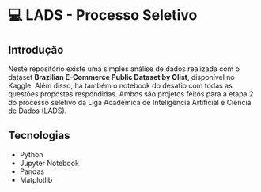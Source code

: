 # 💻  LADS - Processo Seletivo

## Introdução
Neste repositório existe uma simples análise de dados realizada com o dataset **Brazilian E-Commerce Public Dataset by Olist**, disponível no Kaggle. Além disso, há também o notebook do desafio com todas as questões propostas respondidas. Ambos são projetos feitos para a etapa 2 do processo seletivo da Liga Acadêmica de Inteligência Artificial e Ciência de Dados (LADS).

## Tecnologias
- Python
- Jupyter Notebook
- Pandas
- Matplotlib